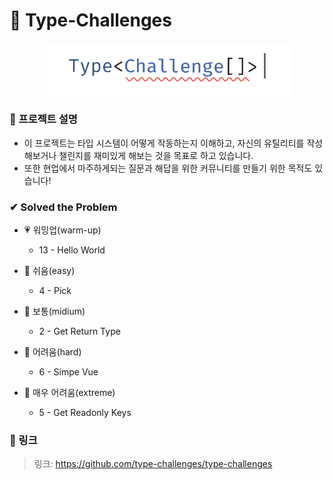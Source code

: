 # 📢 Type-Challenges

<p align='center'>
<img src='./images/logo.svg' width='400'/>
</p>

### 📕 프로젝트 설명
- 이 프로젝트는 타입 시스템이 어떻게 작동하는지 이해하고, 자신의 유틸리티를 작성해보거나 챌린지를 재미있게 해보는 것을 목표로 하고 있습니다. 
- 또한 현업에서 마주하게되는 질문과 해답을 위한 커뮤니티를 만들기 위한 목적도 있습니다!

### ✔ Solved the Problem
- 💗 워밍업(warm-up)
  - 13 - Hello World

- 🧡 쉬움(easy)
  - 4 - Pick

- 💛 보통(midium)
  - 2 - Get Return Type

- 💚 어려움(hard)
  - 6 - Simpe Vue

- 💙 매우 어려움(extreme)
  - 5 - Get Readonly Keys

### 🔗 링크
> 링크: https://github.com/type-challenges/type-challenges
